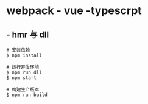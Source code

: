 # webpack - vue -typescrpt

## - hmr 与 dll

```shell
# 安装依赖
$ npm install

# 运行开发环境
$ npm run dll
$ npm start

# 构建生产版本
$ npm run build
```
